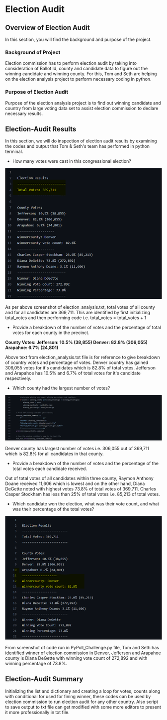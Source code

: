 # Election Audit
## Overview of Election Audit
In this section, you will find the background and purpose of the project.
### Background of Project
Election commission has to perform election audit by taking into consideration of Ballot Id, county and candidate data to figure out the winning candidate and winning county. For this, Tom and Seth are helping on the election analysis project to perform necessary coding in python.
### Purpose of Election Audit
Purpose of the election analysis project is to find out winning candidate and country from large voting data set to assist election commission to declare necessary results. 
## Election-Audit Results
In this section, we will do inspection of election audit results by examining the codes and output that Tom & Seth's team has performed in python terminal.

- How many votes were cast in this congressional election? 

![Total votes of Election audit](Total_votes_Electionaudit.png)

As per above screenshot of election_analysis.txt, total votes of all county and for all candidates are 369,711. This are identified by first initializing total_votes and then performing code i.e. total_votes = total_votes + 1

- Provide a breakdown of the number of votes and the percentage of total votes for each county in the precinct.

**County Votes:
Jefferson: 10.5% (38,855)
Denver: 82.8% (306,055)
Arapahoe: 6.7% (24,801)**

Above text from election_analysis.txt file is for reference to give breakdown of country votes and percentage of votes. Denver country has gained 306,055 votes for it's candidates which is 82.8% of total votes. Jefferson and Arapahoe has 10.5% and 6.7% of total votes for it's candidate respectively.

- Which county had the largest number of votes?

![Winning county with votes](Winning_candidate_summary.png)

Denver county has largest number of votes i.e. 306,055 out of 369,711 which is 82.8% for all candidates in that county.

- Provide a breakdown of the number of votes and the percentage of the total votes each candidate received.

Out of total votes of all candidates within three county, Raymon Anthony Doane received 11,606 which is lowest and on the other hand, Diana DeGette noted with highest votes 73.8% of total votes of 369,711. Charles Casper Stockham has less than 25% of total votes i.e. 85,213 of total votes.

- Which candidate won the election, what was their vote count, and what was their percentage of the total votes?

![Winning Candidate summary](Winning_countyvotes.png)

From screenshot of code run in PyPoll_Challenge.py file, Tom and Seth has identified winner of election commission in Denver, Jefferson and Arapahoe county is Diana DeGette with winning vote count of 272,892 and with winning percentage of 73.8%.

## Election-Audit Summary
Initializing the list and dictionary and creating a loop for votes, counts along with conditional for used for fining winner, these codes can be used by election commission to run election audit for any other country. Also script to save output to txt file can get modified with some more editors to present it more professionally in txt file. 
